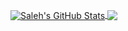 

<!-- https://github.com/anuraghazra/github-readme-stats -->
<p align='left'>
<a href="https://github.com/alkhalifas/alkhalifas">
<img align="center" src="https://github-readme-stats.vercel.app/api?username=alkhalifas&show_icons=true&line_height=33&count_private=true&theme=algolia" alt="Saleh's GitHub Stats" />
</a>
<!-- <br> -->
<a href="https://github.com/alkhalifas/alkhalifas">
  <img align="center" src="https://github-readme-stats.vercel.app/api/top-langs/?username=alkhalifas&count_private=true&hide=html&theme=algolia" />
</a>
</p>
<!-- <end>
